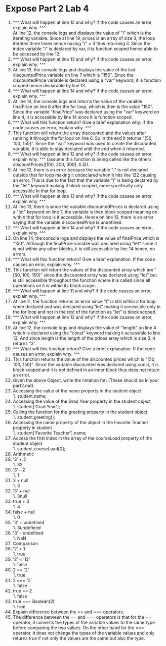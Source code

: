 # Expose Part 2 Lab 4

1. ^^^ What will happen at line 12 and why? If the code causes an error, explain why. ^^^ <br>
At line 12, the console logs and displays the value of "i" which is the iterating variable. Since at line 19, prices is an array of size 3, the loop iterates three times hence having "i" = 3 thus returning 3. Since the index variable "i" is declared by var, it is function scoped hence able to be accessed by line 12.
2. ^^^ What will happen at line 13 and why? If the code causes an error, explain why. ^^^ <br>
  1. At line 13, the console logs and displays the value of the last discountedPrice variable on line 7 which is "150". Since the discountedPrice variable is declared using a "var" keyword, it is function scoped hence declarable by line 13.
3. ^^^ What will happen at line 14 and why? If the code causes an error, explain why. ^^^ <br>
  1. At line 14, the console logs and returns the value of the varaible finalPrice on line 8 after the for loop, which is then is the value "150". Since the variable "finalPrice" was declared using the "var" keyword on line 4, it is accessible by line 14 since it is function scoped.
4. ^^^ What will this function return? Give a brief explanation why. If the code causes an error, explain why. ^^^ <br>
  1.  This function will return the array discounted and the values after running it through the for loop on line 6. So in the end it returns "[50, 100, 150]". Since the "var" keyword was used to create the discounted variable, it is able to stay declared until the end when it returned. 
5.  ^^^ What will happen at line 12 and why?  If the code causes an error, explain why. ^^^ (assume this function is being called like the others: discountPrices([100, 200, 300], 0.5)). <br>
  1.  At line 12, there is an error because the variable "i" is not declared outside that for loop making it undeclared when it hits line 122 causing an error. This is due to the fact that the variable "i" is being declared by the "let" keyword making it block scoped, more spcefically only accessible in that for loop.
6.  ^^^ What will happen at line 13 and why? If the code causes an error, explain why. ^^^ <br>
  1.  At line 13, there is since the variable discountedPrices is declared using a "let" keyword on line 7, the variable is then block scoped meaning on within that for loop is it accessible. Hence on line 13, there is an error saying that the variable discountedPrice is undefined. 
7.  ^^^ What will happen at line 14 and why? If the code causes an error, explain why. ^^^ <br>
  1. On line 14, the console logs and displays the value of finalPrice which is "150". Although the finalPrice variable was declared using "let" since it is not within any other blocks, it is still accessible by line 14 hence, no errors. 
8.  ^^^ What will this function return? Give a brief explanation. If the code causes an error, explain why. ^^^ <br>
  1.  This function will return the values of the discounted array which are "[50, 100, 150]" since the discounted array was declared using "let" but is still accessible throughout the function where it is called since all operations on it is within its block scope.
9.  ^^^ What will happen at line 11 and why? If the code causes an error, explain why. ^^^ <br>
  1. At line 11, the function returns an error since "i" is still within a for loop when declared and was declared using "let" making it accessible only in the for loop and not in the rest of the function as "let" is block scoped. 
10. ^^^ What will happen at line 12 and why? If the code causes an error, explain why. ^^^ <br>
  1. At line 12, the console logs and displays the value of "length" on line 4 which is declared using the "const" keyword making it accessible to line 12. And since length is the length of the prices array which is size 3, it returns "3".
11. ^^^ What will this function return? Give a brief explanation. If the code causes an error, explain why. ^^^ <br>
  1. This function returns the value of the discounted prices which is "[50, 100, 150]". Since the variable discounted was declared using const, it is block scoped and it is not defined in an inner block thus does not return an error. 
12.  Given the above Object, write the notation for:  (These should be in your part2.md) <br>
  1.  Accessing the value of the name property in the student object <br>
    1.    student.name;
  2.  Accessing the value of the Grad Year property in the student object <br>
    1.    student['Grad Year'];
  3. Calling the function for the greeting property in the student object <br>
    1. student.greeting();
  4.  Accessing the name property of the object in the Favorite Teacher property in student <br>
    1.  student['Favorite Teacher'].name;
  5.  Access the first index in the array of the courseLoad property of the student object <br>
    1.  student.courseLoad[0];
13.  Arithmetic <br>
  1.  ‘3’ + 2 <br>
    1.  32
  2.  ‘3’ - 2 <br>
    1.  1
  3.  3 + null <br>
    1.  3
  4.  ‘3’ + null <br>
    1.  3null
  5.  true + 3 <br>
    1.  4
  6.  false + null <br>
    1.  0
  7.  '3' + undefined <br>
    1.  3undefined
  8.  '3' - undefined  <br>
    1. NaN
14. Comparison <br>
  1.   ‘2’ > 1 <br>
    1.   true
  2.   ‘2’ < ‘12’ <br>
    1.   false
  3.   2 == ‘2’ <br>
    1.   true
  4.   2 === ‘2’ <br>
    1.   false
  5.   true == 2 <br>
    1.  false
  6.   true === Boolean(2) <br>
    1.  true
15. Explain difference between the == and === operators. <br>
  1. The difference between the == and === operators is that for the == operator, it converts the types of the variable values to the same type before comparing the two values. On the other hand for the === operator, it does not change the types of the variable values and only returns true if not only the values are the same but also the type.





